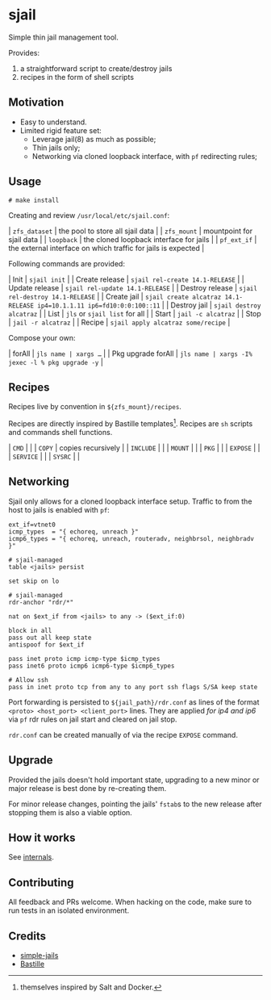 # sjail

Simple thin jail management tool.

Provides:

1. a straightforward script to create/destroy jails
2. recipes in the form of shell scripts

## Motivation

- Easy to understand.
- Limited rigid feature set:
  - Leverage jail(8) as much as possible;
  - Thin jails only;
  - Networking via cloned loopback interface, with `pf` redirecting rules;

## Usage

```
# make install
```

Creating and review `/usr/local/etc/sjail.conf`:

| `zfs_dataset` | the pool to store all sjail data                              |
| `zfs_mount`   | mountpoint for sjail data                                     |
| `loopback`    | the cloned loopback interface for jails                       |
| `pf_ext_if`   | the external interface on which traffic for jails is expected |

Following commands are provided:

| Init            | `sjail init`                                                            |
| Create release  | `sjail rel-create 14.1-RELEASE`                                         |
| Update release  | `sjail rel-update 14.1-RELEASE`                                         |
| Destroy release | `sjail rel-destroy 14.1-RELEASE`                                        |
| Create jail     | `sjail create alcatraz 14.1-RELEASE ip4=10.1.1.11 ip6=fd10:0:0:100::11` |
| Destroy jail    | `sjail destroy alcatraz`                                                |
| List            | `jls` or `sjail list` for all                                           |
| Start           | `jail -c alcatraz`                                                      |
| Stop            | `jail -r alcatraz`                                                      |
| Recipe          | `sjail apply alcatraz some/recipe`                                      |

Compose your own:

| forAll             | `jls name | xargs …`                             |
| Pkg upgrade forAll | `jls name | xargs -I% jexec -l % pkg upgrade -y` |

## Recipes

Recipes live by convention in `${zfs_mount}/recipes`.

Recipes are directly inspired by Bastille templates[^1]. Recipes are `sh` scripts
and commands shell functions.

| `CMD`     |                    |
| `COPY`    | copies recursively |
| `INCLUDE` |                    |
| `MOUNT`   |                    |
| `PKG`     |                    |
| `EXPOSE`  |                    |
| `SERVICE` |                    |
| `SYSRC`   |                    |

## Networking

Sjail only allows for a cloned loopback interface setup. Traffic to from the
host to jails is enabled with `pf`:

```
ext_if=vtnet0
icmp_types  = "{ echoreq, unreach }"
icmp6_types = "{ echoreq, unreach, routeradv, neighbrsol, neighbradv }"

# sjail-managed
table <jails> persist

set skip on lo

# sjail-managed
rdr-anchor "rdr/*"

nat on $ext_if from <jails> to any -> ($ext_if:0)

block in all
pass out all keep state
antispoof for $ext_if

pass inet proto icmp icmp-type $icmp_types
pass inet6 proto icmp6 icmp6-type $icmp6_types

# Allow ssh
pass in inet proto tcp from any to any port ssh flags S/SA keep state
```

Port forwarding is persisted to `${jail_path}/rdr.conf` as lines of the format
`<proto> <host_port> <client_port>` lines. They are applied *for ip4 and ip6*
via `pf` rdr rules on jail start and cleared on jail stop.

`rdr.conf` can be created manually of via the recipe `EXPOSE` command.

## Upgrade

Provided the jails doesn't hold important state, upgrading to a new minor or
major release is best done by re-creating them.

For minor release changes, pointing the jails' `fstab`s to the new release
after stopping them is also a viable option.

## How it works

See [internals](./doc/internals.md).

## Contributing

All feedback and PRs welcome. When hacking on the code, make sure to run tests
in an isolated environment.

## Credits

- [simple-jails](https://github.com/jpdasma/simple-jails)
- [Bastille](https://github.com/bastilleBSD/bastille)

[^1]: themselves inspired by Salt and Docker.
